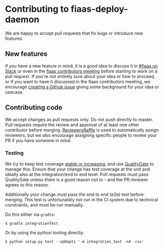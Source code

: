 # Contributing to fiaas-deploy-daemon

We are happy to accept pull requests that fix bugs or introduce new features.

## New features

If you have a new feature in mind, it is a good idea to discuss it in [#fiaas on
Slack](https://sch-chat.slack.com/messages/C6P6D9CDR) or even in the [fiaas contributors
meeting](https://confluence.schibsted.io/display/SPTINF/FiaaS+contributors+meeting) before starting to work on a pull
request.  If you're not entirely sure about your idea or how to proceed, or if you want to have it discussed in the
fiaas contributors meeting, we encourage [creating a Github
issue](https://github.schibsted.io/finn/fiaas-deploy-daemon/issues/new) giving some background for your idea or
usecase.


## Contributing code

We accept changes as pull requests only. Do not push directly to master. Pull requests require the review and approval
of at least one other contributor before merging.
[ReviewersRaffle](https://confluence.schibsted.io/display/EP/ReviewersRaffle) is used to automatically assign
reviewers, but we also encourage assigning specific people to review your PR if you have someone in mind.

### Testing

We try to keep test coverage [stable or
increasing](https://reports.spt-engprod-pro.schibsted.io/#/finn/fiaas-deploy-daemon?branch=master&type=push&daterange&daterange),
and use [QualityGate](https://confluence.schibsted.io/display/SPTP/Quality+Gate) to manage this. Ensure that your
change has test coverage at the unit and ideally also at the integration/end to end level. Pull requests must pass
QualityGate unless there is a good reason not to - and the PR reviewer agrees to this reason.

Additionally your change must pass the end to end (e2e) test before merging. This test is unfortunately not run in the
CI system due to technical constraints, and must be run manually.

Do this either via `gradle`:

```
$ gradle integrationTest
```

Or by using the python tooling directly:

```
$ python setup.py test --addopts '-m integration_test -n4 -rxs'
```
